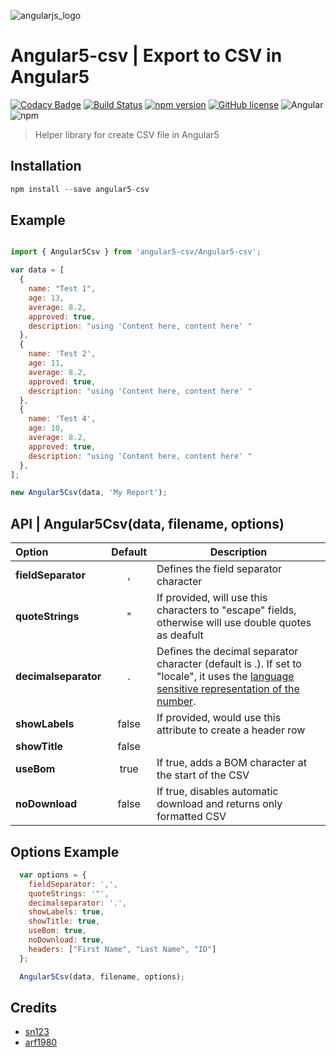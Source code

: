 ![angularjs_logo](https://user-images.githubusercontent.com/4659608/37036392-9bf53686-2160-11e8-95fc-bbab638d7d60.png)

# Angular5-csv | Export to CSV  in Angular5


[![Codacy Badge](https://api.codacy.com/project/badge/Grade/e2133aa828054d7c865563b50100eb8b)](https://www.codacy.com/app/me_101/angular5-csv?utm_source=github.com&amp;utm_medium=referral&amp;utm_content=alhazmy13/angular5-csv&amp;utm_campaign=Badge_Grade)
[![Build Status](https://travis-ci.org/alhazmy13/angular5-csv.svg?branch=master)](https://travis-ci.org/alhazmy13/angular5-csv)
[![npm version](https://badge.fury.io/js/angular5-csv.svg)](https://badge.fury.io/js/angular5-csv)
[![GitHub license](https://img.shields.io/github/license/alhazmy13/angular5-csv.svg)](https://github.com/alhazmy13/angular5-csv)
![Angular](https://img.shields.io/badge/Angular-%3E%3D5.0-red.svg)
![npm](https://img.shields.io/npm/dm/angular5-csv.svg)

> Helper library for create CSV file in Angular5
> 

## Installation 

```javascript
npm install --save angular5-csv
```

## Example 
```javascript

import { Angular5Csv } from 'angular5-csv/Angular5-csv';

var data = [
  {
    name: "Test 1",
    age: 13,
    average: 8.2,
    approved: true,
    description: "using 'Content here, content here' "
  },
  {
    name: 'Test 2',
    age: 11,
    average: 8.2,
    approved: true,
    description: "using 'Content here, content here' "
  },
  {
    name: 'Test 4',
    age: 10,
    average: 8.2,
    approved: true,
    description: "using 'Content here, content here' "
  },
];

new Angular5Csv(data, 'My Report');

```

## API | **Angular5Csv(data, filename, options)**


| Option        | Default           | Description  |
| :------------- |:-------------:| -----|
| **fieldSeparator**      | , | Defines the field separator character |
| **quoteStrings**      | "      | If provided, will use this characters to "escape" fields, otherwise will use double quotes as deafult |
| **decimalseparator** | .      | Defines the decimal separator character (default is .). If set to "locale", it uses the [language sensitive representation of the number](https://developer.mozilla.org/en-US/docs/Web/JavaScript/Reference/Global_Objects/Number/toLocaleString).|
| **showLabels** | false      | If provided, would use this attribute to create a header row |
| **showTitle** | false      |   |
| **useBom** | true      | If true, adds a BOM character at the start of the CSV |
| **noDownload** | false      | If true, disables automatic download and returns only formatted CSV |


## Options Example


```javascript
  var options = { 
    fieldSeparator: ',',
    quoteStrings: '"',
    decimalseparator: '.',
    showLabels: true, 
    showTitle: true,
    useBom: true,
    noDownload: true,
    headers: ["First Name", "Last Name", "ID"]
  };

  Angular5Csv(data, filename, options);

```

## Credits



 * [sn123](https://github.com/sn123)
 * [arf1980](https://github.com/arf1980)
